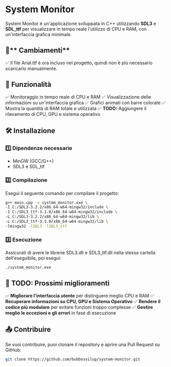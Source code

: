 # System Monitor

System Monitor è un'applicazione sviluppata in C++ utilizzando **SDL3** e **SDL_ttf** per visualizzare in tempo reale l'utilizzo di CPU e RAM, con un'interfaccia grafica minimale.

## 🌈** Cambiamenti**

✅ Il file Arial.ttf è ora incluso nel progetto, quindi non è più necessario scaricarlo manualmente.

## **📌 Funzionalità**

✅ Monitoraggio in tempo reale di CPU e RAM
✅ Visualizzazione delle informazioni su un'interfaccia grafica
✅ Grafici animati con barre colorate
✅ Mostra la quantità di RAM totale e utilizzata
✅ **TODO:** Aggiungere il rilevamento di CPU, GPU e sistema operativo

## **🛠️ Installazione**

### **1️⃣ Dipendenze necessarie**

- MinGW (GCC/G++)
- SDL3 e SDL_ttf

### **2️⃣ Compilazione**

Esegui il seguente comando per compilare il progetto:

```sh
g++ main.cpp -o system_monitor.exe \
-I C:/SDL3-3.2.2/x86_64-w64-mingw32/include \
-I C:/SDL3_ttf-3.1.0/x86_64-w64-mingw32/include \
-L C:/SDL3-3.2.2/x86_64-w64-mingw32/lib \
-L C:/SDL3_ttf-3.1.0/x86_64-w64-mingw32/lib \
-lmingw32 -lSDL3 -lSDL3_ttf
```

### **3️⃣ Esecuzione**

Assicurati di avere le librerie SDL3.dll e SDL3_ttf.dll nella stessa cartella dell'eseguibile, poi esegui:

```sh
./system_monitor.exe
```

## **📌 TODO: Prossimi miglioramenti**

✅ **Migliorare l'interfaccia utente** per distinguere meglio CPU e RAM
✅ **Recuperare informazioni su CPU, GPU e Sistema Operativo**
✅ **Rendere il codice più modulare** per evitare funzioni troppo complesse
✅ **Gestire meglio le eccezioni e gli errori** in fase di esecuzione

## **📤 Contribuire**

Se vuoi contribuire, puoi clonare il repository e aprire una Pull Request su GitHub:

```sh
git clone https://github.com/bubbosvilup/system-monitor.git
```
